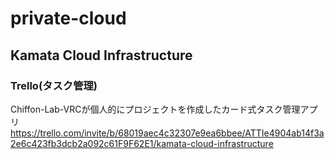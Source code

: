 # private-cloud
## Kamata Cloud Infrastructure


### Trello(タスク管理)
Chiffon-Lab-VRCが個人的にプロジェクトを作成したカード式タスク管理アプリ
https://trello.com/invite/b/68019aec4c32307e9ea6bbee/ATTIe4904ab14f3a2e6c423fb3dcb2a092c61F9F62E1/kamata-cloud-infrastructure
